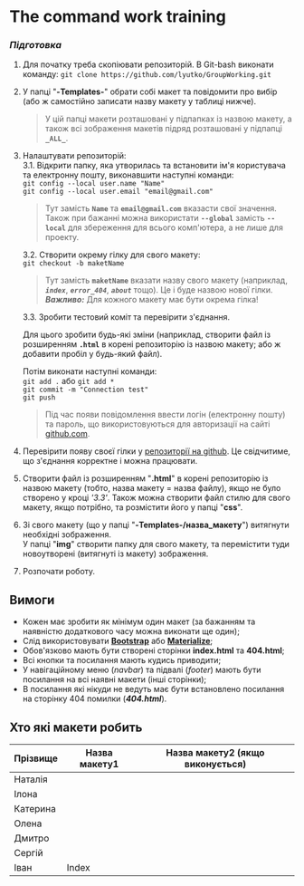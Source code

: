 # The command work training
### *Підготовка*

1. Для початку треба скопіювати репозиторій. В Git-bash виконати команду:
`git clone https://github.com/lyutko/GroupWorking.git`
2. У папці "**-Templates-**" обрати собі макет та повідомити про вибір (або ж самостійно записати назву макету у таблиці нижче).
    > У цій папці макети розташовані у підпапках із назвою макету, а також всі зображення макетів підряд розташовані у підпапці **`_ALL_`**.
3. Налаштувати репозиторій:  
    3.1. Відкрити папку, яка утворилась та встановити ім'я користувача та електронну пошту, виконавшити наступні команди:  
        `git config --local user.name "Name"`  
        `git config --local user.email "email@gmail.com"`

    > Тут замість  **`Name`**  та  **`email@gmail.com`**  вказасти свої значення.  
    > Також при бажанні можна використати **`--global`** замість **`--local`** для збереження для всього комп'ютера, а не лише для проекту.

    3.2. Створити окрему гілку для свого макету:  
        `git checkout -b maketName`  
    > Тут замість **`maketName`** вказати назву свого макету (наприклад, ***`index`***, ***`error_404`***, ***`about`*** тощо). Це і буде назвою нової гілки.  
    > ***Важливо:*** Для кожного макету має бути окрема гілка!

    3.3. Зробити тестовий коміт та перевірити з'єднання.  

    Для цього зробити будь-які зміни (наприклад, створити файл із розширенням **`.html`** в корені репозиторію із назвою макету; або ж добавити пробіл у будь-який файл).  

    Потім виконати наступні команди:  
        `git add .`  або `git add *`  
        `git commit -m "Connection test"`  
        `git push`  
    > Під час появи повідомлення ввести логін (електронну пошту) та пароль, що використовуються для авторизації на сайті [github.com](https://github.com).

4. Перевірити появу своєї гілки у [репозиторії на github](https://github.com/lyutko/GroupWorking). Це свідчитиме, що з'єднання корректне і можна працювати. 
5. Створити файл із розширенням "**.html**" в корені репозиторію із назвою макету (тобто, назва макету = назва файлу), якщо не було створено у кроці *'3.3'*. Також можна створити файл стилю для свого макету, якщо потрібно, та розмістити його у папці "**css**".
6. Зі свого макету (що у папці "**-Templates-/назва_макету**") витягнути необхідні зображення.  
У папці "**img**" створити папку для свого макету, та перемістити туди новоутворені (витягнуті із макету) зображення.  
7. Розпочати роботу.



## Вимоги
- Кожен має зробити як мінімум один макет (за бажанням та наявністю додаткового часу можна виконати ще один);
- Слід використовувати [**Bootstrap**](https://getbootstrap.com/) або [**Materialize**](https://materializecss.com);
- Обов'язково мають бути створені сторінки **index.html** та **404.html**;
- Всі кнопки та посилання мають кудись приводити;
- У навігаційному меню (*navbar*) та підвалі (*footer*) мають бути посилання на всі наявні макети (інші сторінки);
- В посилання які нікуди не ведуть має бути встановлено посилання на сторінку 404 помилки (***404.html***).



## Хто які макети робить

| Прізвище | Назва макету1 | Назва макету2 (якщо виконується) |
| -------- | ------------- | -------------------------------- |
| Наталія  |  |
| Ілона    |  |
| Катерина |  |
| Олена    |  |
| Дмитро   |  |
| Сергій   |  |
| Іван     | Index  |

